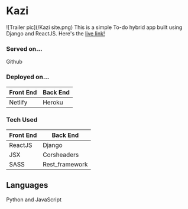 # Kazi
![Trailer pic](/Kazi site.png)
This is a simple To-do hybrid app built using Django and ReactJS. Here's the [live link!](https://kazi-list.netlify.app/)

### Served on...
Github

### Deployed on...
Front End | Back End
------------ | -------------
Netlify | Heroku


### Tech Used
Front End | Back End
------------ | -------------
ReactJS | Django
JSX | Corsheaders
SASS | Rest_framework

## Languages
Python and JavaScript
